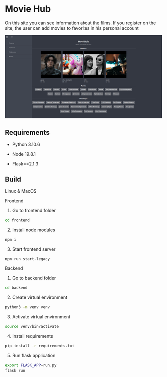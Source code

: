 # Movie Hub

On this site you can see information about the films. If you register on the site, the user can add movies to favorites in his personal account

![](preview.png)

## Requirements

* Python 3.10.6

* Node 19.8.1
  
* Flask==2.1.3

## Build

Linux & MacOS

Frontend

1. Go to frontend folder


```bash
cd frontend
```

2. Install node modules

```bash
npm i
```

3. Start frontend server

```bash
npm run start-legacy
```

Backend

1. Go to backend folder


```bash
cd backend
```

2. Create virtual environment

```bash
python3 -m venv venv
```

3. Activate virtual environment

```bash
source venv/bin/activate
```

4. Install requirements

```bash
pip install -r requirements.txt
```

5. Run flask application

```bash
export FLASK_APP=run.py
flask run
```
